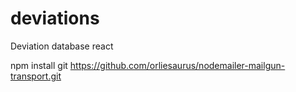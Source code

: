 # deviations
Deviation database react

npm install git https://github.com/orliesaurus/nodemailer-mailgun-transport.git
